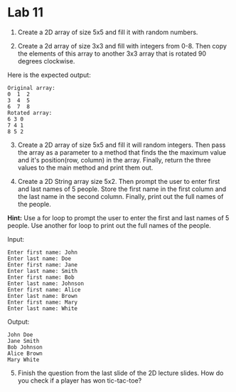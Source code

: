 # Lab 11

1. Create a 2D array of size 5x5 and fill it with random numbers.

2. Create a 2d array of size 3x3 and fill with integers from 0-8. Then copy the elements of this array to another 3x3 array that is rotated 90 degrees clockwise.

Here is the expected output:

```
Original array:
0  1  2
3  4  5
6  7  8
Rotated array:
6 3 0
7 4 1
8 5 2
```

3. Create a 2D array of size 5x5 and fill it will random integers. Then pass the array as a parameter to a method that finds the the maximum value and it's position(row, column) in the array. Finally, return the three values to the main method and print them out.

4. Create a 2D String array size 5x2. Then prompt the user to enter first and last names of 5 people. Store the first name in the first column and the last name in the second column. Finally, print out the full names of the people.

**Hint:** Use a for loop to prompt the user to enter the first and last names of 5 people. Use another for loop to print out the full names of the people.

Input:

```
Enter first name: John
Enter last name: Doe
Enter first name: Jane
Enter last name: Smith
Enter first name: Bob
Enter last name: Johnson
Enter first name: Alice
Enter last name: Brown
Enter first name: Mary
Enter last name: White
```

Output:

```
John Doe
Jane Smith
Bob Johnson
Alice Brown
Mary White
```

5. Finish the question from the last slide of the 2D lecture slides. How do you check if a player has won tic-tac-toe?
